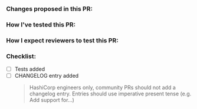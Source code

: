### Changes proposed in this PR:

### How I've tested this PR:

### How I expect reviewers to test this PR:

### Checklist:
- [ ] Tests added
- [ ] CHANGELOG entry added 
  > HashiCorp engineers only, community PRs should not add a changelog entry.
  > Entries should use imperative present tense (e.g. Add support for...)
